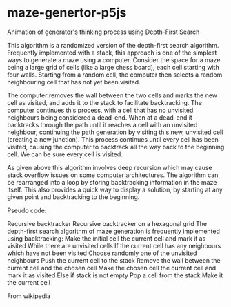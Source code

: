 # maze-genertor-p5js
Animation of generator's thinking process using Depth-First Search

This algorithm is a randomized version of the depth-first search algorithm. Frequently implemented with a stack, this approach is one of the simplest ways to generate a maze using a computer. Consider the space for a maze being a large grid of cells (like a large chess board), each cell starting with four walls. Starting from a random cell, the computer then selects a random neighbouring cell that has not yet been visited. 

The computer removes the wall between the two cells and marks the new cell as visited, and adds it to the stack to facilitate backtracking. The computer continues this process, with a cell that has no unvisited neighbours being considered a dead-end. When at a dead-end it backtracks through the path until it reaches a cell with an unvisited neighbour, continuing the path generation by visiting this new, unvisited cell (creating a new junction). This process continues until every cell has been visited, causing the computer to backtrack all the way back to the beginning cell. We can be sure every cell is visited.

As given above this algorithm involves deep recursion which may cause stack overflow issues on some computer architectures. The algorithm can be rearranged into a loop by storing backtracking information in the maze itself. This also provides a quick way to display a solution, by starting at any given point and backtracking to the beginning.

Pseudo code:

Recursive backtracker
Recursive backtracker on a hexagonal grid
The depth-first search algorithm of maze generation is frequently implemented using backtracking:
Make the initial cell the current cell and mark it as visited
While there are unvisited cells
If the current cell has any neighbours which have not been visited
Choose randomly one of the unvisited neighbours
Push the current cell to the stack
Remove the wall between the current cell and the chosen cell
Make the chosen cell the current cell and mark it as visited
Else if stack is not empty
Pop a cell from the stack
Make it the current cell

From wikipedia
